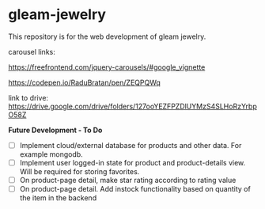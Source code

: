 # gleam-jewelry

This repository is for the web development of gleam jewelry.

carousel links:

https://freefrontend.com/jquery-carousels/#google_vignette

https://codepen.io/RaduBratan/pen/ZEQPQWq

link to drive: https://drive.google.com/drive/folders/127ooYEZFPZDlUYMzS4SLHoRzYrbpO58Z

**Future Development - To Do**

* [ ] Implement cloud/external database for products and other data. For example mongodb.
* [ ] Implement user logged-in state for product and product-details view. Will be required for storing favorites.
* [ ] On product-page detail, make star rating according to rating value
* [ ] On product-page detail. Add instock functionality based on quantity of the item in the backend
